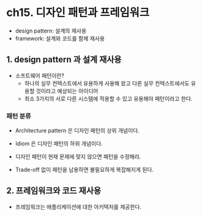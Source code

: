 # ch15. 디자인 패턴과 프레임워크
- design pattern: 설계의 재사용
- framework: 설계와 코드를 함께 재사용

## 1. design pattern 과 설계 재사용
- 소프트웨어 패턴이란?
  - 하나의 실무 컨텍스트에서 유용하게 사용해 왔고 다른 실무 컨텍스트에서도 유용할 것이라고 예상되는 아이디어
  - 최소 3가지의 서로 다른 시스템에 적용할 수 있고 유용해야 패턴이라고 한다.

### 패턴 분류
- Architecture pattern 은 디자인 패턴의 상위 개념이다.
- Idiom 은 디자인 패턴의 하위 개념이다.

- 디자인 패턴이 현재 문제에 맞지 않으면 패턴을 수정해라.
- Trade-off 없이 패턴을 남용하면 불필요하게 복잡해지게 된다.

## 2. 프레임워크와 코드 재사용
- 프레임워크는 애플리케이션에 대한 아키텍처를 제공한다.
